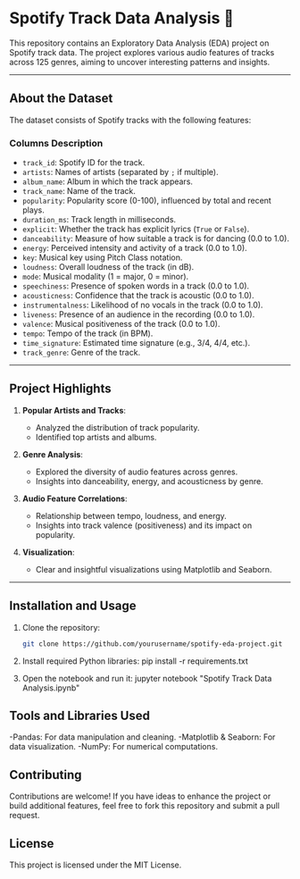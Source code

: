 # Spotify Track Data Analysis 🎵

This repository contains an Exploratory Data Analysis (EDA) project on Spotify track data. The project explores various audio features of tracks across 125 genres, aiming to uncover interesting patterns and insights.

---

## About the Dataset

The dataset consists of Spotify tracks with the following features:

### **Columns Description**
- `track_id`: Spotify ID for the track.
- `artists`: Names of artists (separated by `;` if multiple).
- `album_name`: Album in which the track appears.
- `track_name`: Name of the track.
- `popularity`: Popularity score (0-100), influenced by total and recent plays.
- `duration_ms`: Track length in milliseconds.
- `explicit`: Whether the track has explicit lyrics (`True` or `False`).
- `danceability`: Measure of how suitable a track is for dancing (0.0 to 1.0).
- `energy`: Perceived intensity and activity of a track (0.0 to 1.0).
- `key`: Musical key using Pitch Class notation.
- `loudness`: Overall loudness of the track (in dB).
- `mode`: Musical modality (1 = major, 0 = minor).
- `speechiness`: Presence of spoken words in a track (0.0 to 1.0).
- `acousticness`: Confidence that the track is acoustic (0.0 to 1.0).
- `instrumentalness`: Likelihood of no vocals in the track (0.0 to 1.0).
- `liveness`: Presence of an audience in the recording (0.0 to 1.0).
- `valence`: Musical positiveness of the track (0.0 to 1.0).
- `tempo`: Tempo of the track (in BPM).
- `time_signature`: Estimated time signature (e.g., 3/4, 4/4, etc.).
- `track_genre`: Genre of the track.

---

## Project Highlights

1. **Popular Artists and Tracks**:
   - Analyzed the distribution of track popularity.
   - Identified top artists and albums.

2. **Genre Analysis**:
   - Explored the diversity of audio features across genres.
   - Insights into danceability, energy, and acousticness by genre.

3. **Audio Feature Correlations**:
   - Relationship between tempo, loudness, and energy.
   - Insights into track valence (positiveness) and its impact on popularity.

4. **Visualization**:
   - Clear and insightful visualizations using Matplotlib and Seaborn.

---

## Installation and Usage

1. Clone the repository:
   ```bash
   git clone https://github.com/yourusername/spotify-eda-project.git
   
2. Install required Python libraries:
   pip install -r requirements.txt
   
4. Open the notebook and run it:
   jupyter notebook "Spotify Track Data Analysis.ipynb"

   
## Tools and Libraries Used
   -Pandas: For data manipulation and cleaning.
   -Matplotlib & Seaborn: For data visualization.
   -NumPy: For numerical computations.

## Contributing
Contributions are welcome! If you have ideas to enhance the project or build additional features, feel free to fork this repository and submit a pull request.

## License
This project is licensed under the MIT License.
